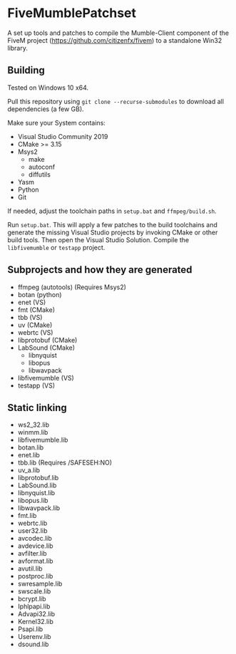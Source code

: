 # FiveMumblePatchset

A set up tools and patches to compile the Mumble-Client component of the FiveM project (https://github.com/citizenfx/fivem) to a standalone Win32 library.

## Building

Tested on Windows 10 x64.

Pull this repository using `git clone --recurse-submodules` to download all dependencies (a few GB).

Make sure your System contains:
 - Visual Studio Community 2019
 - CMake >= 3.15
 - Msys2
   - make
   - autoconf
   - diffutils
 - Yasm
 - Python
 - Git

If needed, adjust the toolchain paths in `setup.bat` and `ffmpeg/build.sh`.

Run `setup.bat`.  This will apply a few patches to the build toolchains and generate the missing Visual Studio projects by invoking CMake or other build tools. Then open the Visual Studio Solution. Compile the `libfivemumble` or `testapp` project.

## Subprojects and how they are generated

- ffmpeg (autotools) (Requires Msys2)
- botan (python)
- enet (VS)
- fmt (CMake)
- tbb (VS)
- uv (CMake)
- webrtc (VS)
- libprotobuf (CMake)
- LabSound (CMake)
  - libnyquist
  - libopus
  - libwavpack
- libfivemumble (VS)
- testapp (VS)

## Static linking

- ws2_32.lib
- winmm.lib
- libfivemumble.lib
- botan.lib
- enet.lib
- tbb.lib (Requires /SAFESEH:NO)
- uv_a.lib
- libprotobuf.lib
- LabSound.lib
- libnyquist.lib
- libopus.lib
- libwavpack.lib
- fmt.lib
- webrtc.lib
- user32.lib
- avcodec.lib
- avdevice.lib
- avfilter.lib
- avformat.lib
- avutil.lib
- postproc.lib
- swresample.lib
- swscale.lib
- bcrypt.lib
- Iphlpapi.lib
- Advapi32.lib
- Kernel32.lib
- Psapi.lib
- Userenv.lib
- dsound.lib